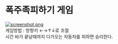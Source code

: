 # 폭주족피하기 게임
[![screenshot.png](https://i.postimg.cc/BZxrhmJf/screenshot.png)](https://postimg.cc/s1gHx9BT)  
게임방법 : 방향키 ←→↑↓로 조절  
시간 바가 끝날때까지 다가오는 자동차를 피하면 승리한다.
